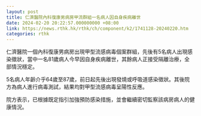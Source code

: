 ```yaml
---
layout: post
title: 仁濟醫院內科復康男病房甲流群組一名病人因自身疾病離世
date: 2024-02-20 20:22:57.000000000 +08:00
link: https://news.rthk.hk/rthk/ch/component/k2/1741128-20240220.htm
categories: rthk
---
```


仁濟醫院一個內科復康男病房出現甲型流感病毒個案群組，先後有5名病人出現感染徵狀，當中一名81歲病人今早因自身疾病離世，其餘病人正接受隔離治療，全部情況穩定。

5名病人年齡介乎64歲至87歲，前日起先後出現發燒或呼吸道感染徵狀。其後院方為病人進行病毒測試，結果均對甲型流感病毒呈陽性反應。

院方表示，已根據既定指引加強預防感染措施，並會繼續密切監察該病房病人的健康情況。

